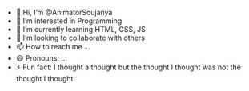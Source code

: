 - 👋 Hi, I’m @AnimatorSoujanya
- 👀 I’m interested in Programming 
- 🌱 I’m currently learning HTML, CSS, JS
- 💞️ I’m looking to collaborate with others
- 📫 How to reach me ...
- 😄 Pronouns: ...
- ⚡ Fun fact: I thought a thought but the thought I thought was not the thought I thought.

<!---
AnimatorSoujanya/AnimatorSoujanya is a ✨ special ✨ repository because its `README.md` (this file) appears on your GitHub profile.
You can click the Preview link to take a look at your changes.
--->
